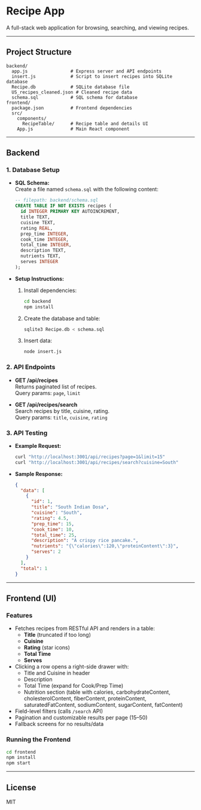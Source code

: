 # Recipe App

A full-stack web application for browsing, searching, and viewing recipes.

---

## Project Structure

```
backend/
  app.js                # Express server and API endpoints
  insert.js             # Script to insert recipes into SQLite database
  Recipe.db             # SQLite database file
  US_recipes_cleaned.json # Cleaned recipe data
  schema.sql            # SQL schema for database
frontend/
  package.json          # Frontend dependencies
  src/
    components/
      RecipeTable/      # Recipe table and details UI
    App.js              # Main React component
```

---

## Backend

### 1. Database Setup

- **SQL Schema:**  
  Create a file named `schema.sql` with the following content:

    ````sql
    -- filepath: backend/schema.sql
    CREATE TABLE IF NOT EXISTS recipes (
      id INTEGER PRIMARY KEY AUTOINCREMENT,
      title TEXT,
      cuisine TEXT,
      rating REAL,
      prep_time INTEGER,
      cook_time INTEGER,
      total_time INTEGER,
      description TEXT,
      nutrients TEXT,
      serves INTEGER
    );
    ````

- **Setup Instructions:**
  1. Install dependencies:
      ```sh
      cd backend
      npm install
      ```
  2. Create the database and table:
      ```sh
      sqlite3 Recipe.db < schema.sql
      ```
  3. Insert data:
      ```sh
      node insert.js
      ```

### 2. API Endpoints

- **GET /api/recipes**  
  Returns paginated list of recipes.  
  Query params: `page`, `limit`

- **GET /api/recipes/search**  
  Search recipes by title, cuisine, rating.  
  Query params: `title`, `cuisine`, `rating`

### 3. API Testing

- **Example Request:**
    ```sh
    curl "http://localhost:3001/api/recipes?page=1&limit=15"
    curl "http://localhost:3001/api/recipes/search?cuisine=South"
    ```

- **Sample Response:**
    ```json
    {
      "data": [
        {
          "id": 1,
          "title": "South Indian Dosa",
          "cuisine": "South",
          "rating": 4.5,
          "prep_time": 15,
          "cook_time": 10,
          "total_time": 25,
          "description": "A crispy rice pancake.",
          "nutrients": "{\"calories\":120,\"proteinContent\":3}",
          "serves": 2
        }
      ],
      "total": 1
    }
    ```

---

## Frontend (UI)

### Features

- Fetches recipes from RESTful API and renders in a table:
  - **Title** (truncated if too long)
  - **Cuisine**
  - **Rating** (star icons)
  - **Total Time**
  - **Serves**
- Clicking a row opens a right-side drawer with:
  - Title and Cuisine in header
  - Description
  - Total Time (expand for Cook/Prep Time)
  - Nutrition section (table with calories, carbohydrateContent, cholesterolContent, fiberContent, proteinContent, saturatedFatContent, sodiumContent, sugarContent, fatContent)
- Field-level filters (calls `/search` API)
- Pagination and customizable results per page (15–50)
- Fallback screens for no results/data

### Running the Frontend

```sh
cd frontend
npm install
npm start
```

---

## License
MIT